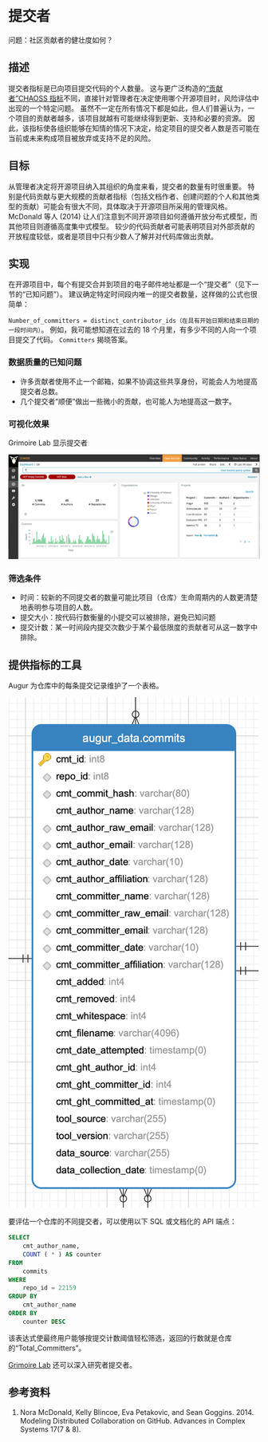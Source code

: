 # 提交者

问题：社区贡献者的健壮度如何？

## 描述
提交者指标是已向项目提交代码的个人数量。 这与更广泛构造的[“贡献者”CHAOSS 指标](https://github.com/chaoss/wg-common/blob/master/focus-areas/who/contributors.md)不同，直接针对管理者在决定使用哪个开源项目时，风险评估中出现的一个特定问题。  虽然不一定在所有情况下都是如此，但人们普遍认为，一个项目的贡献者越多，该项目就越有可能继续得到更新、支持和必要的资源。 因此，该指标使各组织能够在知情的情况下决定，给定项目的提交者人数是否可能在当前或未来构成项目被放弃或支持不足的风险。

## 目标

从管理者决定将开源项目纳入其组织的角度来看，提交者的数量有时很重要。  特别是代码贡献与更大规模的贡献者指标（包括文档作者、创建问题的个人和其他类型的贡献）可能会有很大不同，具体取决于开源项目所采用的管理风格。 McDonald 等人 (2014) 让人们注意到不同开源项目如何遵循开放分布式模型，而其他项目则遵循高度集中式模型。 较少的代码贡献者可能表明项目对外部贡献的开放程度较低，或者是项目中只有少数人了解并对代码库做出贡献。

## 实现

在开源项目中，每个有提交合并到项目的电子邮件地址都是一个“提交者”（见下一节的“已知问题”）。 建议确定特定时间段内唯一的提交者数量，这样做的公式也很简单：

`Number_of_committers = distinct_contributor_ids（在具有开始日期和结束日期的一段时间内）`。 例如，我可能想知道在过去的 18 个月里，有多少不同的人向一个项目提交了代码。 `Committers` 揭晓答案。

### 数据质量的已知问题
* 许多贡献者使用不止一个邮箱，如果不协调这些共享身份，可能会人为地提高提交者总数。
* 几个提交者“顺便”做出一些微小的贡献，也可能人为地提高这一数字。

### 可视化效果

Grimoire Lab 显示提交者

![Grimoire Lab Committers](images/committers_grimoire-lab.png)

### 筛选条件
* 时间：较新的不同提交者的数量可能比项目（仓库）生命周期内的人数更清楚地表明参与项目的人数。
* 提交大小：按代码行数衡量的小提交可以被排除，避免已知问题
* 提交计数：某一时间段内提交次数少于某个最低限度的贡献者可从这一数字中排除。

## 提供指标的工具
Augur 为仓库中的每条提交记录维护了一个表格。

![Augur Committers](images/committers_augur.png)

要评估一个仓库的不同提交者，可以使用以下 SQL 或文档化的 API 端点：
```sql
SELECT
    cmt_author_name,
    COUNT ( * ) AS counter
FROM
    commits
WHERE
    repo_id = 22159
GROUP BY
    cmt_author_name
ORDER BY
    counter DESC
```

该表达式使最终用户能够按提交计数阈值轻松筛选，返回的行数就是仓库的“Total_Committers”。

[Grimoire Lab](https://chaoss.biterg.io/app/kibana#/dashboard/Git) 还可以深入研究者提交者。

## 参考资料
1. Nora McDonald, Kelly Blincoe, Eva Petakovic, and Sean Goggins. 2014. Modeling Distributed Collaboration on GitHub. Advances in Complex Systems 17(7 & 8).
